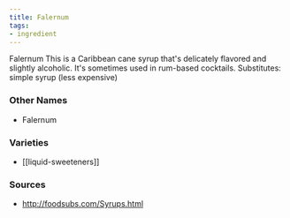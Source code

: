 ```yaml
---
title: Falernum
tags:
- ingredient
---
```

Falernum This is a Caribbean cane syrup that's delicately flavored and slightly alcoholic. It's sometimes used in rum-based cocktails. Substitutes: simple syrup (less expensive)

### Other Names

* Falernum

### Varieties

* [[liquid-sweeteners]]

### Sources
* http://foodsubs.com/Syrups.html
